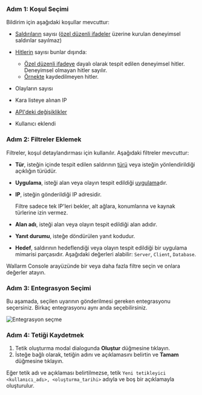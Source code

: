 ### Adım 1: Koşul Seçimi

Bildirim için aşağıdaki koşullar mevcuttur:

* [Saldırıların](../../glossary-en.md#attack) sayısı ([özel düzenli ifadeler](../rules/regex-rule.md) üzerine kurulan deneyimsel saldırılar sayılmaz)
* [Hitlerin](../../glossary-en.md#hit) sayısı bunlar dışında:

    * [Özel düzenli ifadeye](../rules/regex-rule.md) dayalı olarak tespit edilen deneyimsel hitler. Deneyimsel olmayan hitler sayılır.
    * [Örnekte](../events/analyze-attack.md#sampling-of-hits) kaydedilmeyen hitler.
* Olayların sayısı
* Kara listeye alınan IP
* [API'deki değişiklikler](../../about-wallarm/api-discovery.md#tracking-changes-in-api)
* Kullanıcı eklendi

### Adım 2: Filtreler Eklemek

Filtreler, koşul detaylandırması için kullanılır. Aşağıdaki filtreler mevcuttur:

* **Tür**, isteğin içinde tespit edilen saldırının [türü](../../attacks-vulns-list.md) veya isteğin yönlendirildiği açıklığın türüdür.
* **Uygulama**, isteği alan veya olayın tespit edildiği [uygulama](../settings/applications.md)dır.
* **IP**, isteğin gönderildiği IP adresidir.

    Filtre sadece tek IP'leri bekler, alt ağlara, konumlarına ve kaynak türlerine izin vermez.
* **Alan adı**, isteği alan veya olayın tespit edildiği alan adıdır.
* **Yanıt durumu**, isteğe döndürülen yanıt kodudur.
* **Hedef**, saldırının hedeflendiği veya olayın tespit edildiği bir uygulama mimarisi parçasıdır. Aşağıdaki değerleri alabilir: `Server`, `Client`, `Database`.

Wallarm Console arayüzünde bir veya daha fazla filtre seçin ve onlara değerler atayın.

### Adım 3: Entegrasyon Seçimi

Bu aşamada, seçilen uyarının gönderilmesi gereken entegrasyonu seçersiniz. Birkaç entegrasyonu aynı anda seçebilirsiniz.

![Entegrasyon seçme](../../images/user-guides/triggers/select-integration.png)

### Adım 4: Tetiği Kaydetmek

1. Tetik oluşturma modal dialogunda **Oluştur** düğmesine tıklayın.
2. İsteğe bağlı olarak, tetiğin adını ve açıklamasını belirtin ve **Tamam** düğmesine tıklayın.

Eğer tetik adı ve açıklaması belirtilmezse, tetik `Yeni tetikleyici <kullanıcı_adı>, <oluşturma_tarihi>` adıyla ve boş bir açıklamayla oluşturulur.